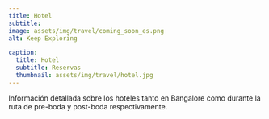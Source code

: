 ```yaml
---
title: Hotel
subtitle: 
image: assets/img/travel/coming_soon_es.png
alt: Keep Exploring

caption:
  title: Hotel
  subtitle: Reservas
  thumbnail: assets/img/travel/hotel.jpg
---
```


Información detallada sobre los hoteles tanto en Bangalore como durante la ruta de pre-boda y post-boda respectivamente.
